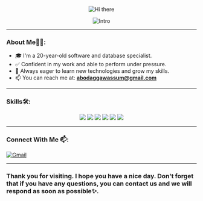 <p align="center">
  <img src="https://readme-typing-svg.herokuapp.com?font=Fira+Code&size=30&duration=2000&pause=1000&color=0000FF&center=true&vCenter=true&width=600&lines=👋+Hi+there!" alt="Hi there" />
</p>

<p align="center">
  <img src="https://readme-typing-svg.herokuapp.com?font=Fira+Code&size=25&duration=3000&pause=1000&color=0000FF&center=true&vCenter=true&width=600&lines=I'm+Wassem+Abodaqqa%2C+Nice+To+Meet+You!" alt="Intro" />
</p>

---

###  About Me🧑‍💻:

- 🎓 I'm a 20-year-old software and database specialist.  
- ✅ Confident in my work and able to perform under pressure.  
- 🌱 Always eager to learn new technologies and grow my skills.  
- 📫 You can reach me at: **abodaggawassum@gmail.com**

---

###  Skills🛠️:

<p align="center">
  <img src="https://img.shields.io/badge/JAVA-007396?style=for-the-badge&logo=java&logoColor=white" />
  <img src="https://img.shields.io/badge/SQLite-003B57?style=for-the-badge&logo=sqlite&logoColor=white" />
  <img src="https://img.shields.io/badge/ROOM%20DATABASE-FF6F61?style=for-the-badge&logo=databricks&logoColor=white" />
  <img src="https://img.shields.io/badge/XML-666666?style=for-the-badge&logo=xml&logoColor=white" />
  <img src="https://img.shields.io/badge/HTML5-E34F26?style=for-the-badge&logo=html5&logoColor=white" />
  <img src="https://img.shields.io/badge/PHP-777BB4?style=for-the-badge&logo=php&logoColor=white" />
</p>

---

###  Connect With Me 📫:

[![Gmail](https://img.shields.io/badge/Gmail-abodaggawassum@gmail.com-red?logo=gmail&logoColor=white)](mailto:abodaggawassum@gmail.com)

---

###  Thank you for visiting. I hope you have a nice day. Don't forget that if you have any questions, you can contact us and we will respond as soon as possible✨.
